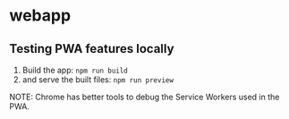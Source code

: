 # webapp

## Testing PWA features locally

1. Build the app: `npm run build`
2. and serve the built files: `npm run preview`

NOTE: Chrome has better tools to debug the Service Workers used in the PWA.
